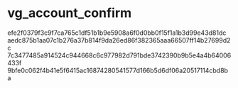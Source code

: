 vg_account_confirm
==================

efe2f0379f3c9f7ca765c1df51b1b9e5908a6f0d0bb0f15f1a1b3d99e43d81dc
aedc875b1aa07c1b276a37b814f9da26ed86f382365aaa66507ff14b27699d2c
7c3477485a914524c944668c6c977982d791bde3742390b9b5e4a4b64006433f
9bfe0c062f4b41e5f6415ac16874280541577d166b5d6df06a20517114cbd8ba
